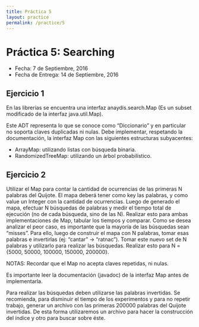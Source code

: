 ```yaml
---
title: Práctica 5
layout: practice
permalink: /practice/5
---
```


# Práctica 5: Searching

* Fecha: 7 de Septiembre, 2016
* Fecha de Entrega: 14 de Septiembre, 2016

## Ejercicio 1

En las librerías se encuentra una interfaz anaydis.search.Map (Es un subset modificado de la interfaz java.util.Map).

Este ADT representa lo que se conoce como “Diccionario” y en particular no soporta claves duplicadas ni nulas.
Debe implementar, respetando la documentación, la interfaz Map con las siguientes estructuras subyacentes:

* ArrayMap: utilizando listas con búsqueda binaria.
* RandomizedTreeMap: utilizando un árbol probabilístico.

## Ejercicio 2

Utilizar el Map para contar la cantidad de ocurrencias de las primeras N palabras del Quijote.
El mapa deberá tener como key las palabras, y como value un Integer con la cantidad de ocurrencias.
Luego de generado el mapa, efectuar N búsquedas de palabras y medir el tiempo total de ejecución (no de cada búsqueda, sino de las N).
Realizar esto para ambas implementaciones de Map, tabular los tiempos y comparar.
Como se desea analizar el peor caso, es importante que la mayoría de las búsquedas sean “misses”. Para ello, luego de construir el mapa con N palabras, tomar esas palabras e invertirlas (ej: “cantar” -> “ratnac”). Tomar este nuevo set de N palabras y utilizarlo para realizar las búsquedas.
Realizar esto para N = {5000, 50000, 100000, 150000, 200000}.

NOTAS:
Recordar que el Map no acepta claves repetidas, ni nulas.

Es importante leer la documentación (javadoc) de la interfaz Map antes de implementarla.

Para realizar las búsquedas deben utilizarse las palabras invertidas. Se recomienda, para disminuir el tiempo de los experimentos y para no repetir trabajo, generar un archivo con las primeras 200000 palabras del Quijote invertidas. De esta forma utilizaremos un archivo para hacer la construcción del índice y otro para buscar sobre éste.

